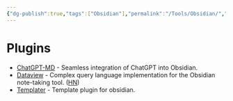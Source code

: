 ```yaml
---
{"dg-publish":true,"tags":["Obsidian"],"permalink":"/Tools/Obsidian/","dgPassFrontmatter":true,"created":"2023-04-26T20:24:19.208+08:00","updated":"2023-04-26T20:25:54.018+08:00"}
---
```



# Plugins

-   [ChatGPT-MD](https://github.com/bramses/chatgpt-md) - Seamless integration of ChatGPT into Obsidian.
-   [Dataview](https://github.com/blacksmithgu/obsidian-dataview) - Complex query language implementation for the Obsidian note-taking tool. ([HN](https://news.ycombinator.com/item?id=31407781))
-   [Templater](https://github.com/SilentVoid13/Templater) - Template plugin for obsidian.

